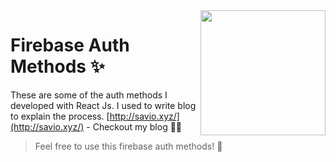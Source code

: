 <img align="right" width="200" src="https://img.icons8.com/color/452/firebase.png" />

# Firebase Auth Methods ✨️

These are some of the auth methods I developed with React Js. I used to write blog to explain the process. [http://savio.xyz/](http://savio.xyz/) - Checkout my blog 👨‍💻

> Feel free to use this firebase auth methods! 🥁
